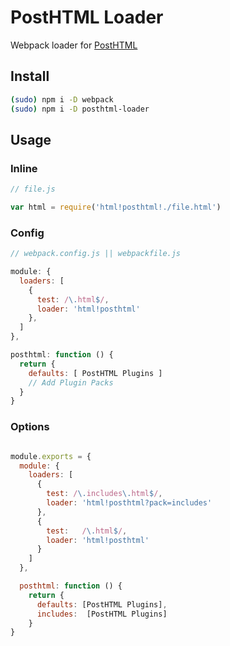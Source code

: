 # PostHTML Loader
Webpack loader for [PostHTML](https://github.com/posthtml/posthtml)

## Install

```bash
(sudo) npm i -D webpack
(sudo) npm i -D posthtml-loader
```

## Usage
### Inline

```javascript
// file.js

var html = require('html!posthtml!./file.html')
```

### Config

```javascript
// webpack.config.js || webpackfile.js

module: {
  loaders: [
    {
      test: /\.html$/,
      loader: 'html!posthtml'
    },
  ]
},

posthtml: function () {
  return {
    defaults: [ PostHTML Plugins ]
    // Add Plugin Packs
  }
}
```

### Options

```javascript

module.exports = {
  module: {
    loaders: [
      {
        test: /\.includes\.html$/,
        loader: 'html!posthtml?pack=includes'
      },
      {
        test:   /\.html$/,
        loader: 'html!posthtml'
      }
    ]
  },

  posthtml: function () {
    return {
      defaults: [PostHTML Plugins],
      includes:  [PostHTML Plugins]
    }
}
```
